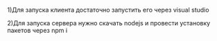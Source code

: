 1)Для запуска клиента достаточно запустить его через visual studio


2)Для запуска сервера нужно скачать nodejs и провести установку пакетов через npm i
